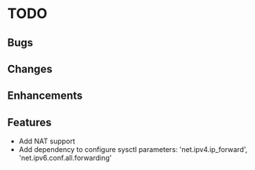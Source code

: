 # TODO

## Bugs

## Changes

## Enhancements

## Features

- Add NAT support
- Add dependency to configure sysctl parameters: 'net.ipv4.ip_forward', 'net.ipv6.conf.all.forwarding'
